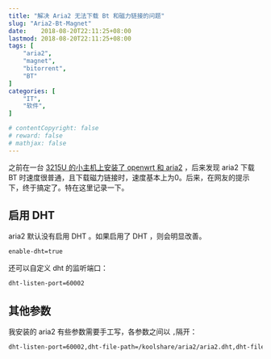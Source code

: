 ```yaml
---
title: "解决 Aria2 无法下载 Bt 和磁力链接的问题"
slug: "Aria2-Bt-Magnet"
date:    2018-08-20T22:11:25+08:00
lastmod: 2018-08-20T22:11:25+08:00
tags: [
    "aria2",
    "magnet",
    "bitorrent",
    "BT"
]
categories: [
    "IT",
    "软件",
]

# contentCopyright: false
# reward: false
# mathjax: false
---
```

之前在一台 [3215U 的小主机上安装了 openwrt 和 aria2](/post/openwrt-guide/) ，后来发现 aria2 下载 BT 时速度很普通，且下载磁力链接时，速度基本上为0。后来，在网友的提示下，终于搞定了。特在这里记录一下。
<!--more-->

## 启用 DHT

aria2 默认没有启用 DHT 。如果启用了 DHT ，则会明显改善。

```bash
enable-dht=true
```



还可以自定义 dht 的监听端口：

```bash
dht-listen-port=60002
```

## 其他参数

我安装的 aria2 有些参数需要手工写，各参数之间以 `,`隔开：

```bash
dht-listen-port=60002,dht-file-path=/koolshare/aria2/aria2.dht,dht-file-path6=/koolshare/aria2/aria2.dht6,user-agent=uTorrent/2210(25130),peer-id-prefix=-UT2210-,save-session-interval=60,bt-remove-unselected-file=true,bt-enable-lpd=true,enable-peer-exchange=true,bt-request-peer-speed-limit=5M
```

